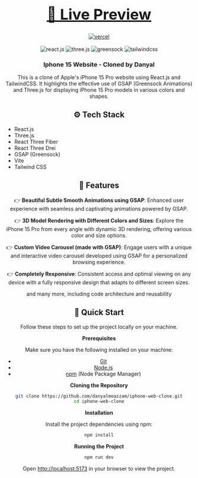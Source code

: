 <div align="center">
  <br />
    <a href="https://iphoned.vercel.app/" target="_blank">
  <h1 style="font-size: 40px; font-weight: bold;">🔗 Live Preview</h1>
    <image src="./public/assets/images/pre-ss.png" alt="vercel" />
    </a>

  <br />
  <br />
  <div>
    <img src="https://img.shields.io/badge/-React_JS-black?style=for-the-badge&logoColor=black&logo=react&color=61DAFB" alt="react.js" />
    <img src="https://img.shields.io/badge/-Three_JS-black?style=for-the-badge&logoColor=white&logo=threedotjs&color=000000" alt="three.js" />
    <img src="https://img.shields.io/badge/-GSAP-black?style=for-the-badge&logoColor=white&logo=greensock&color=88CE02" alt="greensock" />
    <img src="https://img.shields.io/badge/-Tailwind_CSS-black?style=for-the-badge&logoColor=white&logo=tailwindcss&color=06B6D4" alt="tailwindcss" />
  </div>
<div>
  <h3 align="center">Iphone 15 Website - Cloned by Danyal </h3>
</div>


This is a clone of Apple's iPhone 15 Pro website using React.js and TailwindCSS. It highlights the effective use of GSAP (Greensock Animations) and Three.js for displaying iPhone 15 Pro models in various colors and shapes.



## <a name="tech-stack">⚙️ Tech Stack</a>
<div align="left">

- React.js
- Three.js
- React Three Fiber
- React Three Drei
- GSAP (Greensock)
- Vite
- Tailwind CSS
</div>

## <a name="features">🔋 Features</a>

👉 **Beautiful Subtle Smooth Animations using GSAP**: Enhanced user experience with seamless and captivating animations powered by GSAP.

👉 **3D Model Rendering with Different Colors and Sizes**: Explore the iPhone 15 Pro from every angle with dynamic 3D rendering, offering various color and size options.

👉 **Custom Video Carousel (made with GSAP)**: Engage users with a unique and interactive video carousel developed using GSAP for a personalized browsing experience.

👉 **Completely Responsive**: Consistent access and optimal viewing on any device with a fully responsive design that adapts to different screen sizes.

and many more, including code architecture and reusability 

## <a name="quick-start">🤸 Quick Start</a>

Follow these steps to set up the project locally on your machine.

**Prerequisites**

Make sure you have the following installed on your machine:

- [Git](https://git-scm.com/)
- [Node.js](https://nodejs.org/en)
- [npm](https://www.npmjs.com/) (Node Package Manager)

**Cloning the Repository**

```bash
git clone https://github.com/danyalmoazzam/iphone-web-clone.git
cd iphone-web-clone
```

**Installation**

Install the project dependencies using npm:

```bash
npm install
```

**Running the Project**

```bash
npm run dev
```

Open [http://localhost:5173](http://localhost:5173) in your browser to view the project.

